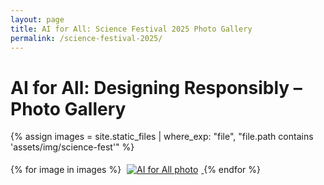 ```yaml
---
layout: page
title: AI for All: Science Festival 2025 Photo Gallery
permalink: /science-festival-2025/
---
```


# AI for All: Designing Responsibly – Photo Gallery

{% assign images = site.static_files | where_exp: "file", "file.path contains 'assets/img/science-fest'" %}
<div class="gallery">
  {% for image in images %}
    <a href="{{ site.baseurl }}{{ image.path }}">
      <img src="{{ site.baseurl }}{{ image.path }}" alt="AI for All photo" style="max-width: 200px; margin: 5px;">
    </a>
  {% endfor %}
</div>
